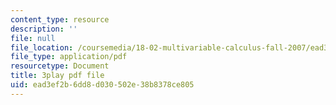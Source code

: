 ```yaml
---
content_type: resource
description: ''
file: null
file_location: /coursemedia/18-02-multivariable-calculus-fall-2007/ead3ef2b6dd8d030502e38b8378ce805_PnPIqh7Frlw.pdf
file_type: application/pdf
resourcetype: Document
title: 3play pdf file
uid: ead3ef2b-6dd8-d030-502e-38b8378ce805
---
```

